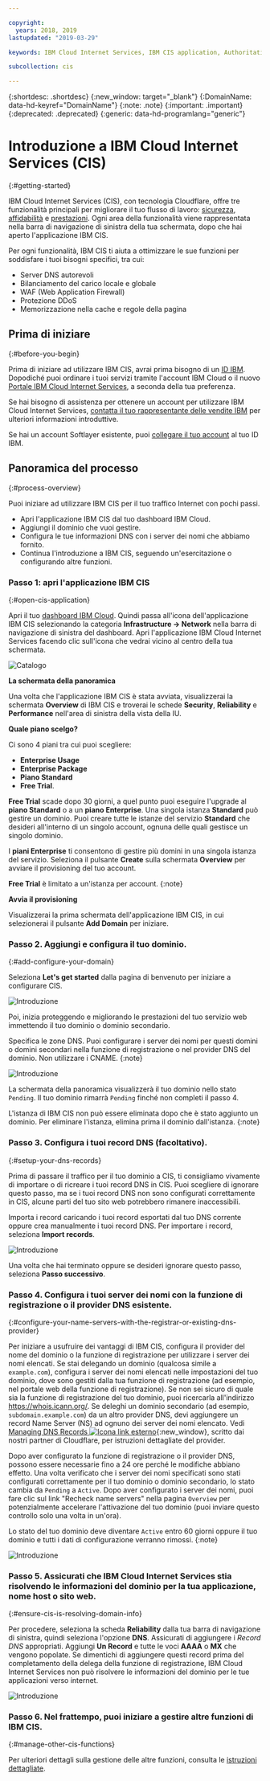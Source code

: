 ```yaml
---

copyright:
  years: 2018, 2019
lastupdated: "2019-03-29"

keywords: IBM Cloud Internet Services, IBM CIS application, Authoritative DNS servers

subcollection: cis

---
```


{:shortdesc: .shortdesc}
{:new_window: target="_blank"}
{:DomainName: data-hd-keyref="DomainName"}
{:note: .note}
{:important: .important}
{:deprecated: .deprecated}
{:generic: data-hd-programlang="generic"}

# Introduzione a IBM Cloud Internet Services (CIS)
{:#getting-started}

IBM Cloud Internet Services (CIS), con tecnologia Cloudflare, offre tre funzionalità principali per migliorare il tuo flusso di lavoro: [sicurezza](/docs/infrastructure/cis?topic=cis-manage-your-ibm-cis-for-optimal-security), [affidabilità](/docs/infrastructure/cis?topic=cis-manage-your-ibm-cis-deployment-for-optimal-reliability) e [prestazioni](/docs/infrastructure/cis?topic=cis-manage-your-cis-deployment-for-best-performance). Ogni area della funzionalità viene rappresentata nella barra di navigazione di sinistra della tua schermata, dopo che hai aperto l'applicazione IBM CIS.

Per ogni funzionalità, IBM CIS ti aiuta a ottimizzare le sue funzioni per soddisfare i tuoi bisogni specifici, tra cui:

 * Server DNS autorevoli
 * Bilanciamento del carico locale e globale
 * WAF (Web Application Firewall)
 * Protezione DDoS
 * Memorizzazione nella cache e regole della pagina


## Prima di iniziare
{:#before-you-begin}

Prima di iniziare ad utilizzare IBM CIS, avrai prima bisogno di un [ID IBM](https://www.ibm.com/account/reg/us-en/signup?formid=urx-19776). Dopodiché puoi ordinare i tuoi servizi tramite l'account IBM Cloud o il nuovo [Portale IBM Cloud Internet Services](https://{DomainName}/catalog/services/internet-services), a seconda della tua preferenza.

Se hai bisogno di assistenza per ottenere un account per utilizzare IBM Cloud Internet Services, [contatta il tuo rappresentante delle vendite IBM](https://{DomainName}/cloud/support) per ulteriori informazioni introduttive.

Se hai un account Softlayer esistente, puoi [collegare il tuo account](https://{DomainName}/docs/account?topic=account-unifyingaccounts) al tuo ID IBM. 

## Panoramica del processo
{:#process-overview}

Puoi iniziare ad utilizzare IBM CIS per il tuo traffico Internet con pochi passi. 

 * Apri l'applicazione IBM CIS dal tuo dashboard IBM Cloud.
 * Aggiungi il dominio che vuoi gestire.
 * Configura le tue informazioni DNS con i server dei nomi che abbiamo fornito.
 * Continua l'introduzione a IBM CIS, seguendo un'esercitazione o configurando altre funzioni.

### Passo 1: apri l'applicazione IBM CIS
{:#open-cis-application}

Apri il tuo [dashboard IBM Cloud](https://{DomainName}/catalog/). Quindi passa all'icona dell'applicazione IBM CIS selezionando la categoria **Infrastructure -> Network** nella barra di navigazione di sinistra del dashboard. Apri l'applicazione IBM Cloud Internet Services facendo clic sull'icona che vedrai vicino al centro della tua schermata. 

![Catalogo](images/catalog-cis-tile.png)

**La schermata della panoramica**

Una volta che l'applicazione IBM CIS è stata avviata, visualizzerai la schermata **Overview** di IBM CIS e troverai le schede **Security**, **Reliability** e **Performance** nell'area di sinistra della vista della IU.

**Quale piano scelgo?**

Ci sono 4 piani tra cui puoi scegliere:  
* **Enterprise Usage** 
* **Enterprise Package** 
* **Piano Standard** 
* **Free Trial**. 

**Free Trial** scade dopo 30 giorni, a quel punto puoi eseguire l'upgrade al **piano Standard** o a un **piano Enterprise**. Una singola istanza **Standard** può gestire un dominio. Puoi creare tutte le istanze del servizio **Standard** che desideri all'interno di un singolo account, ognuna delle quali gestisce un singolo dominio.  

I **piani Enterprise** ti consentono di gestire più domini in una singola istanza del servizio. Seleziona il pulsante **Create** sulla schermata **Overview** per avviare il provisioning del tuo account.

**Free Trial** è limitato a un'istanza per account.
{:note}

**Avvia il provisioning**

Visualizzerai la prima schermata dell'applicazione IBM CIS, in cui selezionerai il pulsante **Add Domain** per iniziare.


### Passo 2. Aggiungi e configura il tuo dominio.
{:#add-configure-your-domain}

Seleziona **Let's get started** dalla pagina di benvenuto per iniziare a configurare CIS.

![Introduzione](images/overview-setup-step1.png)

Poi, inizia proteggendo e migliorando le prestazioni del tuo servizio web immettendo il tuo dominio o dominio secondario. 

Specifica le zone DNS. Puoi configurare i server dei nomi per questi domini o domini secondari nella funzione di registrazione o nel provider DNS del dominio. Non utilizzare i CNAME.
{:note}

![Introduzione](images/overview-setup-step2.png)

La schermata della panoramica visualizzerà il tuo dominio nello stato `Pending`. Il tuo dominio rimarrà `Pending` finché non completi il passo 4. 

L'istanza di IBM CIS non può essere eliminata dopo che è stato aggiunto un dominio. Per eliminare l'istanza, elimina prima il dominio dall'istanza.
{:note}

### Passo 3. Configura i tuoi record DNS (facoltativo).
{:#setup-your-dns-records}

Prima di passare il traffico per il tuo dominio a CIS, ti consigliamo vivamente di importare o di ricreare i tuoi record DNS in CIS. Puoi scegliere di ignorare questo passo, ma se i tuoi record DNS non sono configurati correttamente in CIS, alcune parti del tuo sito web potrebbero rimanere inaccessibili. 

Importa i record caricando i tuoi record esportati dal tuo DNS corrente oppure crea manualmente i tuoi record DNS. Per importare i record, seleziona **Import records**.

![Introduzione](images/overview-setup-step3.png)

Una volta che hai terminato oppure se desideri ignorare questo passo, seleziona **Passo successivo**.

### Passo 4. Configura i tuoi server dei nomi con la funzione di registrazione o il provider DNS esistente.
{:#configure-your-name-servers-with-the-registrar-or-existing-dns-provider}

Per iniziare a usufruire dei vantaggi di IBM CIS, configura il provider del nome del dominio o la funzione di registrazione per utilizzare i server dei nomi elencati. Se stai delegando un dominio (qualcosa simile a `example.com`), configura i server dei nomi elencati nelle impostazioni del tuo dominio, dove sono gestiti dalla tua funzione di registrazione (ad esempio, nel portale web della funzione di registrazione). Se non sei sicuro di quale sia la funzione di registrazione del tuo dominio, puoi ricercarla all'indirizzo https://whois.icann.org/. Se deleghi un dominio secondario (ad esempio, `subdomain.example.com`) da un altro provider DNS, devi aggiungere un record Name Server (NS) ad ognuno dei server dei nomi elencato. Vedi [Managing DNS Records ![Icona link esterno](../../icons/launch-glyph.svg "Icona link esterno")](https://support.cloudflare.com/hc/en-us/articles/360019093151-Managing-DNS-records-in-Cloudflare){:new_window}, scritto dai nostri partner di Cloudflare, per istruzioni dettagliate del provider.

Dopo aver configurato la funzione di registrazione o il provider DNS, possono essere necessarie fino a 24 ore perché le modifiche abbiano effetto. Una volta verificato che i server dei nomi specificati sono stati configurati correttamente per il tuo dominio o dominio secondario, lo stato cambia da `Pending` a `Active`. Dopo aver configurato i server dei nomi, puoi fare clic sul link "Recheck name servers" nella pagina `Overview` per potenzialmente accelerare l'attivazione del tuo dominio (puoi inviare questo controllo solo una volta in un'ora).

Lo stato del tuo dominio deve diventare `Active` entro 60 giorni oppure il tuo dominio e tutti i dati di configurazione verranno rimossi.
{:note}

![Introduzione](images/overview-setup-step4.png)

### Passo 5. Assicurati che IBM Cloud Internet Services stia risolvendo le informazioni del dominio per la tua applicazione, nome host o sito web. 
{:#ensure-cis-is-resolving-domain-info}

Per procedere, seleziona la scheda **Reliability** dalla tua barra di navigazione di sinistra, quindi seleziona l'opzione **DNS**. Assicurati di aggiungere i _Record DNS_ appropriati. Aggiungi **Un Record** e tutte le voci **AAAA** o **MX** che vengono popolate. Se dimentichi di aggiungere questi record prima del completamento della delega della funzione di registrazione, IBM Cloud Internet Services non può risolvere le informazioni del dominio per le tue applicazioni verso internet.

![Introduzione](images/dns-records.png)

### Passo 6. Nel frattempo, puoi iniziare a gestire altre funzioni di IBM CIS. 
{:#manage-other-cis-functions}

Per ulteriori dettagli sulla gestione delle altre funzioni, consulta le [istruzioni dettagliate](/docs/infrastructure/cis?topic=cis-manage-your-ibm-cloud-internet-services-cis-deployment).
